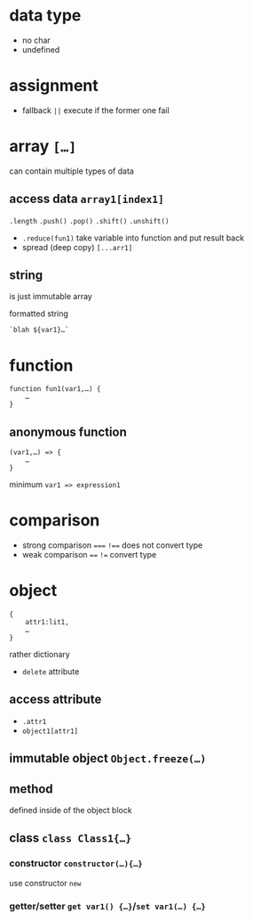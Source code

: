 # data type
- no char
- undefined

# assignment
- fallback `||` execute if the former one fail

# array `[…]`
can contain multiple types of data
## access data `array1[index1]`
`.length` `.push()` `.pop()` `.shift()` `.unshift()`
- `.reduce(fun1)` take variable into function and put result back
- spread (deep copy) `[...arr1]`
## string
is just immutable array

formatted string
```
`blah ${var1}…`
```

# function
```
function fun1(var1,…) {
    …
}
```
## anonymous function
```
(var1,…) => {
    …
}
```
minimum `var1 => expression1`

# comparison
- strong comparison `===` `!==` does not convert type
- weak comparison `==` `!=` convert type

# object
```
{
    attr1:lit1,
    …
}
```
rather dictionary
- `delete` attribute
## access attribute
- `.attr1`
- `object1[attr1]`
## immutable object `Object.freeze(…)`
## method
defined inside of the object block
## class `class Class1{…}`
### constructor `constructor(…){…}`
use constructor `new`
### getter/setter `get var1() {…}`/`set var1(…) {…}`